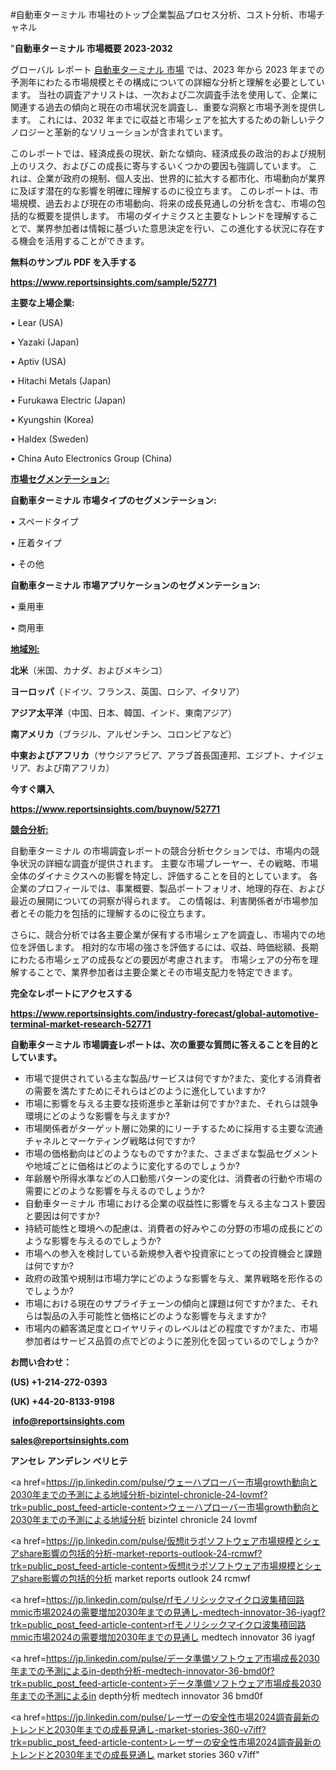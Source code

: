 #自動車ターミナル 市場社のトップ企業製品プロセス分析、コスト分析、市場チャネル

"<strong>自動車ターミナル 市場概要 2023-2032</strong>

グローバル レポート <a href=https://www.reportsinsights.com/sample/52771>自動車ターミナル 市場</a> では、2023 年から 2023 年までの予測年にわたる市場規模とその構成についての詳細な分析と理解を必要としています。 当社の調査アナリストは、一次および二次調査手法を使用して、企業に関連する過去の傾向と現在の市場状況を調査し、重要な洞察と市場予測を提供します。 これには、2032 年までに収益と市場シェアを拡大​​するための新しいテクノロジーと革新的なソリューションが含まれています。

このレポートでは、経済成長の現状、新たな傾向、経済成長の政治的および規制上のリスク、およびこの成長に寄与するいくつかの要因も強調しています。 これは、企業が政府の規制、個人支出、世界的に拡大する都市化、市場動向が業界に及ぼす潜在的な影響を明確に理解するのに役立ちます。 このレポートは、市場規模、過去および現在の市場動向、将来の成長見通しの分析を含む、市場の包括的な概要を提供します。 市場のダイナミクスと主要なトレンドを理解することで、業界参加者は情報に基づいた意思決定を行い、この進化する状況に存在する機会を活用することができます。

<strong><b>無料のサンプル PDF を入手する</b></strong>

<a href=https://www.reportsinsights.com/sample/52771><strong><u>https://www.reportsinsights.com/sample/52771</u></strong></a>

<strong>主要な上場企業:</strong>

• Lear (USA)

• Yazaki (Japan)

• Aptiv (USA)

• Hitachi Metals (Japan)

• Furukawa Electric (Japan)

• Kyungshin (Korea)

• Haldex (Sweden)

• China Auto Electronics Group (China)

<strong><u>市場セグメンテーション</u></strong><strong><u>:</u></strong>

<strong>自動車ターミナル 市場タイプのセグメンテーション:</strong>

• スペードタイプ

• 圧着タイプ

• その他

<strong>自動車ターミナル 市場アプリケーションのセグメンテーション:</strong>

• 乗用車

• 商用車

<strong><u>地域別</u></strong><strong><u>:</u></strong>

<strong>北米</strong>（米国、カナダ、およびメキシコ）

<strong>ヨーロッパ</strong>（ドイツ、フランス、英国、ロシア、イタリア）

<strong>アジア太平洋</strong>（中国、日本、韓国、インド、東南アジア）

<strong>南アメリカ</strong>（ブラジル、アルゼンチン、コロンビアなど）

<strong>中東およびアフリカ</strong>（サウジアラビア、アラブ首長国連邦、エジプト、ナイジェリア、および南アフリカ）

<strong>今すぐ購入</strong>

<a href=https://www.reportsinsights.com/buynow/52771><strong><u>https://www.reportsinsights.com/buynow/52771</u></strong></a>

<strong><u>競合分析:</u></strong>

自動車ターミナル の市場調査レポートの競合分析セクションでは、市場内の競争状況の詳細な調査が提供されます。 主要な市場プレーヤー、その戦略、市場全体のダイナミクスへの影響を特定し、評価することを目的としています。 各企業のプロフィールでは、事業概要、製品ポートフォリオ、地理的存在、および最近の展開についての洞察が得られます。 この情報は、利害関係者が市場参加者とその能力を包括的に理解するのに役立ちます。

さらに、競合分析では各主要企業が保有する市場シェアを調査し、市場内での地位を評価します。 相対的な市場の強さを評価するには、収益、時価総額、長期にわたる市場シェアの成長などの要因が考慮されます。 市場シェアの分布を理解することで、業界参加者は主要企業とその市場支配力を特定できます。

<strong>完全なレポートにアクセスする</strong>

<a href=https://www.reportsinsights.com/industry-forecast/global-automotive-terminal-market-research-52771><strong><u><b>https://www.reportsinsights.com/industry-forecast/global-automotive-terminal-market-research-52771</b></u></strong></a>

<strong><b>自動車ターミナル 市場調査レポートは、次の重要な質問に答えることを目的としています。</b></strong>
<ul>
  <li>市場で提供されている主な製品/サービスは何ですか?また、変化する消費者の需要を満たすためにそれらはどのように進化していますか?</li>
  <li>市場に影響を与える主要な技術進歩と革新は何ですか?また、それらは競争環境にどのような影響を与えますか?</li>
  <li>市場関係者がターゲット層に効果的にリーチするために採用する主要な流通チャネルとマーケティング戦略は何ですか?</li>
  <li>市場の価格動向はどのようなものですか?また、さまざまな製品セグメントや地域ごとに価格はどのように変化するのでしょうか?</li>
  <li>年齢層や所得水準などの人口動態パターンの変化は、消費者の行動や市場の需要にどのような影響を与えるのでしょうか?</li>
  <li>自動車ターミナル 市場における企業の収益性に影響を与える主なコスト要因と要因は何ですか?</li>
  <li>持続可能性と環境への配慮は、消費者の好みやこの分野の市場の成長にどのような影響を与えるのでしょうか?</li>
  <li>市場への参入を検討している新規参入者や投資家にとっての投資機会と課題は何ですか?</li>
  <li>政府の政策や規制は市場力学にどのような影響を与え、業界戦略を形作るのでしょうか?</li>
  <li>市場における現在のサプライチェーンの傾向と課題は何ですか?また、それらは製品の入手可能性と価格にどのような影響を与えますか?</li>
  <li>市場内の顧客満足度とロイヤリティのレベルはどの程度ですか?また、市場参加者はサービス品質の点でどのように差別化を図っているのでしょうか?</li>
</ul>
<strong>お問い合わせ：</strong>

<strong>(US) +1-214-272-0393</strong>

<strong>(UK) +44-20-8133-9198</strong>

<strong> </strong><a href=info@reportsinsights.com><strong><u>info@reportsinsights.com</u></strong></a>

<a href=sales@reportsinsights.com><strong><u>sales@reportsinsights.com</u></strong></a>

<strong>アンセレ アンデレン ベリヒテ</strong>

<a href=https://jp.linkedin.com/pulse/ウェーハプローバー市場growth動向と2030年までの予測による地域分析-bizintel-chronicle-24-lovmf?trk=public_post_feed-article-content>ウェーハプローバー市場growth動向と2030年までの予測による地域分析 bizintel chronicle 24 lovmf</a>

<a href=https://jp.linkedin.com/pulse/仮想itラボソフトウェア市場規模とシェアshare影響の包括的分析-market-reports-outlook-24-rcmwf?trk=public_post_feed-article-content>仮想itラボソフトウェア市場規模とシェアshare影響の包括的分析 market reports outlook 24 rcmwf</a>

<a href=https://jp.linkedin.com/pulse/rfモノリシックマイクロ波集積回路mmic市場2024の需要増加2030年までの見通し-medtech-innovator-36-iyagf?trk=public_post_feed-article-content>rfモノリシックマイクロ波集積回路mmic市場2024の需要増加2030年までの見通し medtech innovator 36 iyagf</a>

<a href=https://jp.linkedin.com/pulse/データ準備ソフトウェア市場成長2030年までの予測によるin-depth分析-medtech-innovator-36-bmd0f?trk=public_post_feed-article-content>データ準備ソフトウェア市場成長2030年までの予測によるin depth分析 medtech innovator 36 bmd0f</a>

<a href=https://jp.linkedin.com/pulse/レーザーの安全性市場2024調査最新のトレンドと2030年までの成長見通し-market-stories-360-v7iff?trk=public_post_feed-article-content>レーザーの安全性市場2024調査最新のトレンドと2030年までの成長見通し market stories 360 v7iff</a>"
